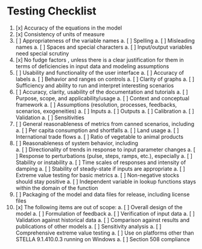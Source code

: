 Testing Checklist
================

1. [x] Accuracy of the equations in the model 
1. [x] Consistency of units of measure
1. [ ] Appropriateness of the variable names 
       a. [ ] Spelling
       a. [ ] Misleading names
       a. [ ] Spaces and special characters
       a. [ ] Input/output variables need special scrutiny
1. [x] No fudge factors , unless there is a clear justification for them in terms of deficiencies in input data and modeling assumptions
1. [ ] Usability and functionality of the user interface 
       a. [ ] Accuracy of labels
       a. [ ] Behavior and ranges on controls
       a. [ ] Clarity of graphs
       a. [ ] Sufficiency and ability to run and interpret interesting scenarios
1. [ ] Accuracy, clarity, usability of the documentation and tutorials
       a. [ ] Purpose, scope, and applicability/usage
       a. [ ] Context and conceptual framework
       a. [ ] Assumptions (resolution, processes, feedbacks, scenarios, exogeneities)
       a. [ ] Inputs
       a. [ ] Outputs
       a. [ ] Calibration
       a. [ ] Validation
       a. [ ] Sensitivities
1. [ ] General reasonableness of metrics from canned scenarios, including  
       a. [ ] Per capita consumption and shortfalls
       a. [ ] Land usage
       a. [ ] International trade flows
       a. [ ] Ratio of vegetable to animal products
1. [ ] Reasonableness of system behavior, including  
       a. [ ] Directionality of trends in response to input parameter changes
       a. [ ] Response to perturbations (pulse, steps, ramps, etc.), especially
       a. [ ] Stability or instability
       a. [ ] Time scales of responses and intensity of damping
       a. [ ] Stability of steady-state if inputs are appropriate
       a. [ ] Extreme value testing for basic metrics
       a. [ ] Non-negative stocks should stay positive
       a. [ ] Independent variable in lookup functions stays within the domain of the function
1. [ ] Packaging of the model and data files for release, including license files 
1. [x] The following items are out of scope:
       a. [ ] Overall design of the model
       a. [ ] Formulation of feedback
       a. [ ] Verification of input data
       a. [ ] Validation against historical data
       a. [ ] Comparison against results and publications of other models
       a. [ ] Sensitivity analysis
       a. [ ] Comprehensive extreme value testing
       a. [ ] Use on platforms other than STELLA 9.1.410.0.3 running on Windows
       a. [ ] Section 508 compliance
